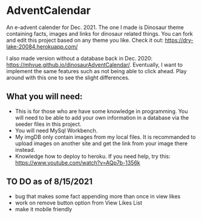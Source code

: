 # AdventCalendar 

An e-advent calender for Dec. 2021. The one I made is Dinosaur theme containing facts, images and links for dinosaur related things.  You can fork and edit this project based on any theme you like. Check it out: https://dry-lake-20084.herokuapp.com/

I also made version without a database back in Dec. 2020: https://mhvue.github.io/dinosaurAdventCalendar/.  Eventually, I want to implement the same features such as not being able to click ahead. Play around with this one to see the slight differences. 

## What you will need: 
* This is for those who are have some knowledge in programming. You will need to be able to add your own information in a database via the seeder files in this project. 
* You will need MySql Workbench.
* My imgDB only contain images from my local files. It is recommanded to upload images on another site and get the link from your image there instead.
* Knowledge how to deploy to heroku. If you need help, try this: https://www.youtube.com/watch?v=AQp7b-1356k 

## TO DO as of 8/15/2021
* bug that makes some fact appending more than once in view likes 
* work on remove button option from View Likes List 
* make it mobile friendly 

